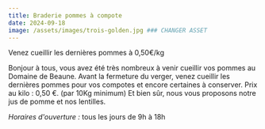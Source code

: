 ```yaml
---
title: Braderie pommes à compote
date: 2024-09-18
image: /assets/images/trois-golden.jpg ### CHANGER ASSET
---
```


Venez cueillir les dernières pommes à 0,50€/kg

<!-- more -->

Bonjour à tous,
vous avez été très nombreux à venir cueillir vos pommes au Domaine de Beaune. Avant la fermeture du verger, venez cueillir les dernières pommes pour vos compotes et encore certaines à conserver.
Prix au kilo : 0,50 €.
(par 10Kg minimum)
Et bien sûr, nous vous proposons notre jus de pomme et nos lentilles.

_Horaires d'ouverture :_ tous les jours de 9h à 18h
